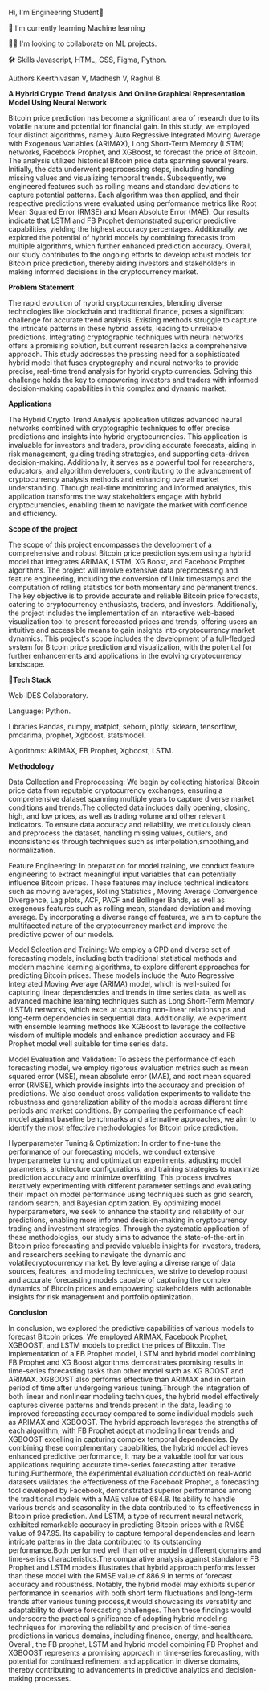 Hi, I'm Engineering Student👋

🧠 I'm currently learning Machine learning

👯‍♀️ I'm looking to collaborate on ML projects.

🛠 Skills
Javascript, HTML, CSS, Figma, Python.

Authors
Keerthivasan V,
Madhesh V,
Raghul B.

**A Hybrid Crypto Trend Analysis And Online Graphical Representation Model Using Neural Network**

Bitcoin price prediction has become a significant area of research due to its volatile nature and potential for financial gain. In this study, we employed four distinct algorithms, namely Auto Regressive Integrated Moving Average with Exogenous Variables (ARIMAX), Long Short-Term Memory (LSTM) networks, Facebook Prophet, and XGBoost, to forecast the price of Bitcoin. The analysis utilized historical Bitcoin price data spanning several years. Initially, the data underwent preprocessing steps, including handling missing values and visualizing temporal trends. Subsequently, we engineered features such as rolling means and standard deviations to capture potential patterns. Each algorithm was then applied, and their respective predictions were evaluated using performance metrics like Root Mean Squared Error (RMSE) and Mean Absolute Error (MAE). Our results indicate that LSTM and FB Prophet demonstrated superior predictive capabilities, yielding the highest accuracy percentages. Additionally, we explored the potential of hybrid models by combining forecasts from multiple algorithms, which further enhanced prediction accuracy. Overall, our study contributes to the ongoing efforts to develop robust models for Bitcoin price prediction, thereby aiding investors and stakeholders in making informed decisions in the cryptocurrency market.

**Problem Statement**

The rapid evolution of hybrid cryptocurrencies, blending diverse technologies like blockchain and traditional finance, poses a significant challenge for accurate trend analysis. Existing methods struggle to capture the intricate patterns in these hybrid assets, leading to unreliable predictions. Integrating cryptographic techniques with neural networks offers a promising solution, but current research lacks a comprehensive approach. This study addresses the pressing need for a sophisticated hybrid model that fuses cryptography and neural networks to provide precise, real-time trend analysis for hybrid crypto currencies. Solving this challenge holds the key to empowering investors and traders with informed decision-making capabilities in this complex and dynamic market.

**Applications**

The Hybrid Crypto Trend Analysis application utilizes advanced neural networks combined with cryptographic techniques to offer precise predictions and insights into hybrid cryptocurrencies. This application is invaluable for investors and traders, providing accurate forecasts, aiding in risk management, guiding trading strategies, and supporting data-driven decision-making. Additionally, it serves as a powerful tool for researchers, educators, and algorithm developers, contributing to the advancement of cryptocurrency analysis methods and enhancing overall market understanding. Through real-time monitoring and informed analytics, this application transforms the way stakeholders engage with hybrid cryptocurrencies, enabling them to navigate the market with confidence and efficiency.

**Scope of the project**

The scope of this project encompasses the development of a comprehensive and robust Bitcoin price prediction system using a hybrid model that integrates ARIMAX, LSTM, XG Boost, and Facebook Prophet algorithms. The project will involve extensive data preprocessing and feature engineering, including the conversion of Unix timestamps and the computation of rolling statistics for both momentary and permanent trends. The key objective is to provide accurate and reliable Bitcoin price forecasts, catering to cryptocurrency enthusiasts, traders, and investors. Additionally, the project includes the implementation of an interactive web-based visualization tool to present forecasted prices and trends, offering users an intuitive and accessible means to gain insights into cryptocurrency market dynamics. This project's scope includes the development of a full-fledged system for Bitcoin price prediction and visualization, with the potential for further enhancements and applications in the evolving cryptocurrency landscape.

🚀**Tech Stack**

Web IDES Colaboratory.

Language: Python.

Libraries Pandas, numpy, matplot, seborn, plotly, sklearn, tensorflow, pmdarima, prophet, Xgboost, statsmodel.

Algorithms: ARIMAX, FB Prophet, Xgboost, LSTM.

**Methodology**
 
Data Collection and Preprocessing: We begin by collecting historical Bitcoin price data from reputable cryptocurrency exchanges, ensuring a comprehensive dataset spanning multiple years to capture diverse market conditions and trends.The collected data includes daily opening, closing, high, and low prices, as well as trading volume and other relevant indicators. To ensure data accuracy and reliability, we meticulously clean and preprocess the dataset, handling missing values, outliers, and inconsistencies through techniques such as interpolation,smoothing,and normalization.

Feature Engineering: In preparation for model training, we conduct feature engineering to extract meaningful input variables that can potentially influence Bitcoin prices. These features may include technical indicators such as moving averages, Rolling Statistics , Moving Average Convergence Divergence, Lag plots, ACF, PACF and Bollinger Bands, as well as exogenous features such as rolling mean, standard deviation and moving average. By incorporating a diverse range of features, we aim to capture the multifaceted nature of the cryptocurrency market and improve the predictive power of our models.

Model Selection and Training: We employ a CPD and diverse set of forecasting models, including both traditional statistical methods and modern machine learning algorithms, to explore different approaches for predicting Bitcoin prices. These models include the Auto Regressive Integrated Moving Average (ARIMA) model, which is well-suited for capturing linear dependencies and trends in time series data, as well as advanced machine learning techniques such as Long Short-Term Memory (LSTM) networks, which excel at capturing non-linear relationships and long-term dependencies in sequential data. Additionally, we experiment with ensemble learning methods like XGBoost to leverage the collective wisdom of multiple models and enhance prediction accuracy and FB Prophet model well suitable for time series data.

Model Evaluation and Validation: To assess the performance of each forecasting model, we employ rigorous evaluation metrics such as mean squared error (MSE), mean absolute error (MAE), and root mean squared error (RMSE), which provide insights into the accuracy and precision of predictions. We also conduct cross validation experiments to validate the robustness and generalization ability of the models across different time periods and market conditions. By comparing the performance of each model against baseline benchmarks and alternative approaches, we aim to identify the most effective methodologies for Bitcoin price prediction.

Hyperparameter Tuning & Optimization: In order to fine-tune the performance of our forecasting models, we conduct extensive hyperparameter tuning and optimization experiments, adjusting model parameters, architecture configurations, and training strategies to maximize prediction accuracy and minimize overfitting. This process involves iteratively experimenting with different parameter settings and evaluating their impact on model performance using techniques such as grid search, random search, and Bayesian optimization. By optimizing model hyperparameters, we seek to enhance the stability and reliability of our predictions, enabling more informed decision-making in cryptocurrency trading and investment strategies. Through the systematic application of these methodologies, our study aims to advance the state-of-the-art in Bitcoin price forecasting and provide valuable insights for investors, traders, and researchers seeking to navigate the dynamic and volatilecryptocurrency market. By leveraging a diverse range of data sources, features, and modeling techniques, we strive to develop robust and accurate forecasting models capable of capturing the complex dynamics of Bitcoin prices and empowering stakeholders with actionable insights for risk management and portfolio optimization.
 
**Conclusion**

In conclusion, we explored the predictive capabilities of various models to forecast Bitcoin prices. We employed ARIMAX, Facebook Prophet, XGBOOST, and LSTM models to predict the prices of Bitcoin. The implementation of a FB Prophet model, LSTM and hybrid model combining FB Prophet and XG Boost algorithms demonstrates promising results in time-series forecasting tasks than other model such as XG BOOST and ARIMAX. XGBOOST also performs effective than ARIMAX and in certain period of time after undergoing various tuning.Through the integration of both linear and nonlinear modeling techniques, the hybrid model effectively captures diverse patterns and trends present in the data, leading to improved forecasting accuracy compared to some individual models such as ARIMAX and XGBOOST. The hybrid approach leverages the strengths of each algorithm, with FB Prophet adept at modeling linear trends and XGBOOST excelling in capturing complex temporal dependencies. By combining these complementary capabilities, the hybrid model achieves enhanced predictive performance, It may be a valuable tool for various applications requiring accurate time-series forecasting after iterative tuning.Furthermore, the experimental evaluation conducted on real-world datasets validates the effectiveness of the Facebook Prophet, a forecasting tool developed by Facebook, demonstrated superior performance among the traditional models with a MAE value of 684.8. Its ability to handle various trends and seasonality in the data contributed to its effectiveness in Bitcoin price prediction. And LSTM, a type of recurrent neural network, exhibited remarkable accuracy in predicting Bitcoin prices with a RMSE value of 947.95. Its capability to capture temporal dependencies and learn intricate patterns in the data contributed to its outstanding performance.Both performed well than other model in different domains and time-series characteristics.The comparative analysis against standalone FB Prophet and LSTM models illustrates that hybrid approach performs lesser than these model with the RMSE value of 886.9 in terms of forecast accuracy and robustness. Notably, the hybrid model may exhibits superior performance in scenarios with both short term fluctuations and long-term trends after various tuning process,it would showcasing its versatility and adaptability to diverse forecasting challenges. Then these findings would underscore the practical significance of adopting hybrid modeling techniques for improving the reliability and precision of time-series predictions in various domains, including finance, energy, and healthcare. Overall, the FB prophet, LSTM and hybrid model combining FB Prophet and XGBOOST represents a promising approach in time-series forecasting, with potential for continued refinement and application in diverse domains, thereby contributing to advancements in predictive analytics and decision-making processes.
